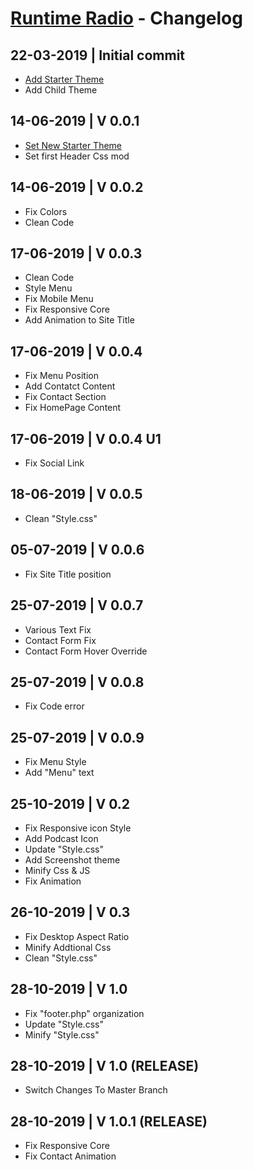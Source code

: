 # [Runtime Radio](http://www.runtimeradio.it) - Changelog

## 22-03-2019 | Initial commit
- [Add Starter Theme](https://www.ilovewp.com/themes/podcast/)
- Add Child Theme

## 14-06-2019 | V 0.0.1
- [Set New Starter Theme](https://github.com/WordPress/gutenberg-starter-theme)
- Set first Header Css mod

## 14-06-2019 | V 0.0.2
- Fix Colors
- Clean Code

## 17-06-2019 | V 0.0.3
- Clean Code
- Style Menu
- Fix Mobile Menu
- Fix Responsive Core
- Add Animation to Site Title

## 17-06-2019 | V 0.0.4
- Fix Menu Position
- Add Contatct Content
- Fix Contact Section
- Fix HomePage Content

## 17-06-2019 | V 0.0.4 U1
- Fix Social Link

## 18-06-2019 | V 0.0.5
- Clean "Style.css"

## 05-07-2019 | V 0.0.6
- Fix Site Title position

## 25-07-2019 | V 0.0.7
- Various Text Fix
- Contact Form Fix
- Contact Form Hover Override

## 25-07-2019 | V 0.0.8
- Fix Code error

## 25-07-2019 | V 0.0.9
- Fix Menu Style
- Add "Menu" text

## 25-10-2019 | V 0.2
- Fix Responsive icon Style
- Add Podcast Icon
- Update "Style.css"
- Add Screenshot theme
- Minify Css & JS
- Fix Animation

## 26-10-2019 | V 0.3
- Fix Desktop Aspect Ratio
- Minify Addtional Css
- Clean "Style.css"

## 28-10-2019 | V 1.0
- Fix "footer.php" organization
- Update "Style.css"
- Minify "Style.css"

## 28-10-2019 | V 1.0 (RELEASE)
- Switch Changes To Master Branch

## 28-10-2019 | V 1.0.1 (RELEASE)
- Fix Responsive Core
- Fix Contact Animation